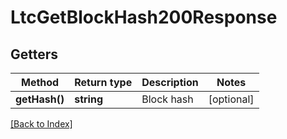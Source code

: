 # LtcGetBlockHash200Response

## Getters

Method | Return type | Description | Notes
------------ | ------------- | ------------- | -------------
**getHash()** | **string** | Block hash | [optional]

[[Back to Index]](../index.md)
